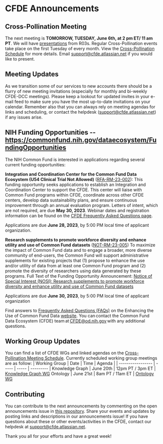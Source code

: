 # CFDE Announcements

## Cross-Pollination Meeting
The next meeting is **TOMORROW, TUESDAY, June 6th, at 2 pm ET/ 11 am PT**.  We will have [presentations](https://docs.google.com/document/d/1FeU8vuAyS7LZ_3t3-hPotR0dF-aG01t1MuGvgQatxMo/edit?usp=sharing) from R03s. Regular Cross-Pollination events take place on the first Tuesday of every month. View the [Cross-Pollination Schedule](https://docs.google.com/spreadsheets/d/1hQAeOLkivUZZnwZ_KxfGw3neezMaWbrPk9nnFiKfQGA/edit?usp=sharing) for more details. Email [support@cfde.atlassian.net](mailto:support@cfde.atlassian.net) if you would like to present.

## Meeting Updates
As we transition some of our services to new accounts there should be a flurry of new meeting invitations (especially for monthly and bi-weekly CFDE-DCC meetings). Please keep a lookout for updated invites in your e-mail feed to make sure you have the most up-to-date invitations on your calendar. Remember also that you can always rely on meeting agendas for links and scheduling, or contact the helpdesk (support@cfde.atlassian.net) if any issues arise.

## NIH Funding Opportunities -- https://commonfund.nih.gov/dataecosystem/FundingOpportunities
The NIH Common Fund is interested in applications regarding several current funding opportunities:

**Integration and Coordination Center for the Common Fund Data Ecosystem (U54 Clinical Trial Not Allowed)** ([RFA-RM-23-002](https://grants.nih.gov/grants/guide/rfa-files/RFA-RM-23-002.html)): This funding opportunity seeks applications to establish an Integration and Coordination Center to support the CFDE. This center will liaise with Common Fund programs within CFDE, coordinate across other CFDE centers, develop data sustainability plans, and ensure continuous improvement through an annual evaluation program. Letters of intent, which are not required, are due **May 30, 2023**. Webinar dates and registration information can be found on the [CFDE Frequently Asked Questions page](https://commonfund.nih.gov/dataecosystem/faqs#webinars).

Applications are due  **June 28, 2023**, by 5:00 PM local time of applicant organization. 

**Research supplements to promote workforce diversity and enhance utility and use of Common Fund datasets** ([NOT-RM-23-005](https://grants.nih.gov/grants/guide/notice-files/NOT-RM-23-005.html)) To maximize the impact of Common Fund data and to engage a broader, more diverse community of end-users, the Common Fund will support administrative supplements for existing projects that (1) propose to enhance the use and/or utility of data from at least one Common Fund program and (2) promote the diversity of researchers using data generated by these programs. Full Text of the Funding Opportunity Announcement: [Notice of Special Interest (NOSI): Research supplements to promote workforce diversity and enhance utility and use of Common Fund datasets](https://grants.nih.gov/grants/guide/notice-files/NOT-RM-23-005.html)

Applications are due **June 30, 2023**, by 5:00 PM local time of applicant organization

Find answers to [Frequently Asked Questions (FAQs)](https://commonfund.nih.gov/dataecosystem/faqs) on the Enhancing the Use of Common Fund Data [website](https://commonfund.nih.gov/dataecosystem). You can contact the Common Fund Data Ecosystem (CFDE) team at [CFDE@od.nih.gov](mailto:CFDE@od.nih.gov) with any additional questions.

## Working Group Updates
You can find a list of CFDE WGs and linked agendas on the [Cross-Pollination Meeting Schedule](https://docs.google.com/spreadsheets/d/1hQAeOLkivUZZnwZ_KxfGw3neezMaWbrPk9nnFiKfQGA/edit?usp=sharing). Currently scheduled working group meetings are as follow: 
| Working Group | Date | Time | Agenda |
| ----------------- | ----- | ----- | --------- | 
Knowledge Graph | June 20th | 12pm PT / 3pm ET | [Knowledge Graph WG](https://docs.google.com/document/d/1WvpkLxWPW0XxZsam6jEJeEUQr2sQ0EWC/edit?usp=sharing&ouid=111367545760360703840&rtpof=true&sd=true)
Ontology | June 21st  | 8am PT / 11am ET | [Ontology WG](https://docs.google.com/document/d/1VoHHBeWfol6XNJa3kzOnOFuTaIrcLYbqKYQcOnj1oh4/edit?usp=sharing)

## Contributing
You can contribute to the next announcements by commenting on the open announcements issue in [this repository](https://github.com/nih-cfde/announcements/issues). Share your events and updates by posting links and descriptions in our announcements issue! If you have questions about these or other events/activities in the CFDE, contact our helpdesk at [support@cfde.atlassian.net](mailto:support@cfde.atlassian.net).

Thank you all for your efforts and have a great week!
